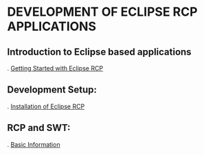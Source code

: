 # DEVELOPMENT OF ECLIPSE RCP APPLICATIONS

## Introduction to Eclipse based applications
   . [Getting Started with Eclipse RCP](basic_info_rcp.md)

## Development Setup:
   . [Installation of Eclipse RCP](installation.md)

## RCP and SWT:
   . [Basic Information](rcp_and_swt.md)
